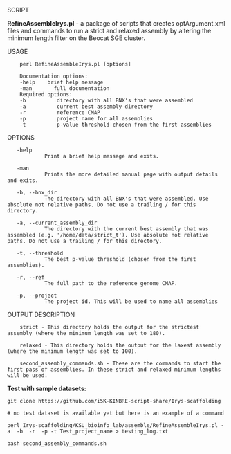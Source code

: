 SCRIPT

**RefineAssembleIrys.pl** - a package of scripts that creates optArgument.xml files and commands to run a strict and relaxed assembly by altering the minimum length filter on the Beocat SGE cluster.

USAGE

        perl RefineAssembleIrys.pl [options]

        Documentation options:
        -help    brief help message
        -man       full documentation
        Required options:
        -b          directory with all BNX's that were assembled
        -a          current best assembly directory
        -r          reference CMAP
        -p          project name for all assemblies
        -t          p-value threshold chosen from the first assemblies

OPTIONS

       -help
                Print a brief help message and exits.

       -man
                Prints the more detailed manual page with output details and exits.

       -b, --bnx_dir
                The directory with all BNX's that were assembled. Use absolute not relative paths. Do not use a trailing / for this directory.

       -a, --current_assembly_dir
                The directory with the current best assembly that was assembled (e.g. '/home/data/strict_t'). Use absolute not relative paths. Do not use a trailing / for this directory.

       -t, --threshold
                The best p-value threshold (chosen from the first assemblies).

       -r, --ref
                The full path to the reference genome CMAP.

       -p, --project
                The project id. This will be used to name all assemblies

OUTPUT DESCRIPTION

        strict - This directory holds the output for the strictest assembly (where the minimum length was set to 180).

        relaxed - This directory holds the output for the laxest assembly (where the minimum length was set to 100).

        second_assembly_commands.sh - These are the commands to start the first pass of assemblies. In these strict and relaxed minimum lengths will be used.

**Test with sample datasets:**

```
git clone https://github.com/i5K-KINBRE-script-share/Irys-scaffolding

# no test dataset is available yet but here is an example of a command

perl Irys-scaffolding/KSU_bioinfo_lab/assemble/RefineAssembleIrys.pl -a  -b  -r  -p -t Test_project_name > testing_log.txt

bash second_assembly_commands.sh
```

